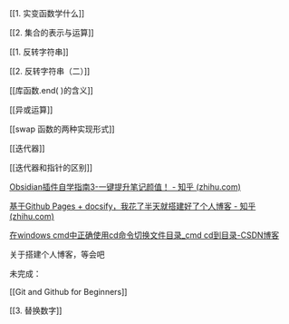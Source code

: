 [[1. 实变函数学什么]]

[[2. 集合的表示与运算]]

[[1.  反转字符串]]

[[2.  反转字符串（二）]]

[[库函数.end( )的含义]]

[[异或运算]]

[[swap 函数的两种实现形式]]

[[迭代器]]

[[迭代器和指针的区别]]



[Obsidian插件自学指南3-一键提升笔记颜值！ - 知乎 (zhihu.com)](https://zhuanlan.zhihu.com/p/671422017)

[基于Github Pages + docsify，我花了半天就搭建好了个人博客 - 知乎 (zhihu.com)](https://zhuanlan.zhihu.com/p/101126727)

[在windows cmd中正确使用cd命令切换文件目录_cmd cd到目录-CSDN博客](https://blog.csdn.net/weixin_41390932/article/details/102532963#:~:text=%E5%9C%A8windows%20cmd%E4%B8%AD%E6%AD%A3%E7%A1%AE%E4%BD%BF%E7%94%A8cd%E5%91%BD%E4%BB%A4%E5%88%87%E6%8D%A2%E6%96%87%E4%BB%B6%E7%9B%AE%E5%BD%95%201%20%E6%8C%89WIN%2BR%E9%94%AE%E6%89%93%E5%BC%80%E8%BF%90%E8%A1%8C%EF%BC%8C%E8%BE%93%E5%85%A5cmd%E5%B9%B6%E5%9B%9E%E8%BD%A6%202%20%E9%BB%98%E8%AE%A4%E8%B7%AF%E5%BE%84%E4%B8%BA%E7%94%A8%E6%88%B7%E6%96%87%E6%A1%A3%E8%B7%AF%E5%BE%84%EF%BC%8C%E5%A6%82%E6%9E%9C%E6%83%B3%E8%A6%81%E5%88%87%E6%8D%A2%E5%88%B0C%E7%9B%98%E4%B8%AD%E7%9A%84%E6%9F%90%E4%B8%AA%E6%96%87%E4%BB%B6%E5%A4%B9%EF%BC%8C%E6%AF%94%E5%A6%82AppData%EF%BC%8C%E5%8F%AF%E4%BB%A5%E6%89%A7%E8%A1%8C%E5%91%BD%E4%BB%A4cd%20AppData%3B%203,4%20%E5%A6%82%E6%9E%9C%E6%88%91%E4%BB%AC%E8%A6%81%E5%88%87%E6%8D%A2%E7%9B%98%E7%AC%A6%E7%9A%84%E7%9B%AE%E5%BD%95%EF%BC%8C%E6%AD%A3%E7%A1%AE%E7%9A%84%E7%94%A8%E6%B3%95%E6%98%AF%E5%9C%A8cd%20%E5%92%8C%E8%B7%AF%E5%BE%84%E4%B8%AD%E9%97%B4%20%E5%A2%9E%E5%8A%A0%E4%B8%80%E4%B8%AA%E2%80%9C%2Fd%E2%80%9D%EF%BC%8C%E5%A6%82cd%20%2Fd%20d%3A%205%20%E5%BD%93%E6%88%91%E4%BB%AC%E8%A6%81%E5%88%87%E6%8D%A2%E7%9B%98%E7%AC%A6%E6%97%B6%EF%BC%8C%E5%8F%AF%E4%BB%A5%E4%B8%8D%E7%94%A8cd%E6%8C%87%E4%BB%A4%EF%BC%8C%E7%9B%B4%E6%8E%A5%E7%94%A8%E8%BE%93%E5%85%A5%E7%9B%98%E7%AC%A6%EF%BC%9A%EF%BC%8C%E5%A6%82%E6%89%A7%E8%A1%8Ce%EF%BC%9A%E5%8F%AF%E4%BB%A5%E5%88%87%E6%8D%A2%E5%88%B0E%E7%9B%98%E3%80%82)



关于搭建个人博客，等会吧

未完成：

[[Git and Github for Beginners]]

[[3. 替换数字]]



